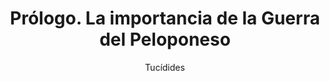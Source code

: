 ---
title: "1. Prólogo. La importancia de la Guerra del Peloponeso"
work_title: "Historia de la Guerra del Peloponeso"
book: "Libro I"
author: "Tucídides"
translator: "Juan José Torres Esbarranch"
downloadTXT: "/tucidides/lib1/txt/tuc-1.1.txt"
downloadMD: "/tucidides/lib1/md/tuc-1.1.md"
downloadTEI: "/tucidides/lib1/xml-tei/tuc-1.1.xml"

# Texto Griego (ahora como un parámetro)
greek_text: |
  <h4>Capítulo 1</h4>
  <span id="w1" class="word">ΘΟΥΚΥΔΙΔΟΥ</span><br>
  <span id="w2" class="word">ΙΣΤΟΡΙΩΝ</span> <span id="w3" class="word">Α</span><br><br>
  <span id="w4" class="word">Θουκυδίδης</span> <span id="w5" class="word">Ἀθηναῖος</span> <span id="w6" class="word">ξυνέγραψε</span> <span id="w7" class="word">τὸν</span> <span id="w8" class="word">πόλεμον</span> <span id="w9" class="word">τῶν</span> <span id="w10" class="word">Πελοποννησίων</span> <span id="w11" class="word">καὶ</span> <span id="w12" class="word">Ἀθηναίων,</span> <span id="w13" class="word">ὡς</span> <span id="w14" class="word">ἐπολέμησαν</span> <span id="w15" class="word">πρὸς</span> <span id="w16" class="word">ἀλλήλους,</span> <span id="w17" class="word">ἀρξάμενος</span> <span id="w18" class="word">εὐθὺς</span> <span id="w19" class="word">καθισταμένου</span> <span id="w20" class="word">καὶ</span> <span id="w21" class="word">ἐλπίσας</span> <span id="w22" class="word">μέγαν</span> <span id="w23" class="word">τε</span> <span id="w24" class="word">ἔσεσθαι</span> <span id="w25" class="word">καὶ</span> <span id="w26" class="word">ἀξιολογώτατον</span> <span id="w27" class="word">τῶν</span> <span id="w28" class="word">προγεγενημένων,</span>

# Texto en Español
translation: |
  <h4>Capítulo 1</h4>
  <span id="t1" class="word" data-map="w1">de Tucídides</span><br>
  <span id="t2" class="word" data-map="w2">Investigaciones</span>,
  <span id="t3" class="word" data-map="w3">Libro A</span><br><br>
  <span id="t4" class="word" data-map="w4">Tucídides</span>
  <span id="t5" class="word" data-map="w5">de Atenas</span>¹ <span id="t7" class="word"
    data-map="w6">escribió</span> <span id="t8" class="word" data-map="w7,w8">la historia de la guerra</span>
  <span id="t9" class="word" data-map="w9,w10,w11,w12">entre los peloponesios y los atenienses</span>², <span
    id="t10" class="word" data-map="w13,w14,w15,w16">relatando cómo se desarrollaron sus hostilidades</span>³,
  <span id="t11" class="word" data-map="w17">y se puso a ello</span>⁴ <span id="t12" class="word"
    data-map="w18,w19">tan pronto como se declaró</span>, <span id="t13" class="word" data-map="w20,w21">porque
    pensaba</span> <span id="t14" class="word" data-map="w22,w23,w24">que iba a ser importante</span> <span
    id="t15" class="word" data-map="w25,w26">y más memorable</span> <span id="t16" class="word"
    data-map="w27,w28">que las anteriores</span>⁵.

# Notas Críticas
alberti: |
  (A continuación un extracto a manera de ejemplo del aparato crítico de Alberti.)
  <hr>
  <p>TITULUS: Θουκυδίδου ἱστοριῶν α (G) Ud: Θ. συγγραφῆς α ABE: Θ. συγγραφῆς πρῶτον F: Θ. α M²: om. C⁴</p>

# Notas del Traductor
notesEs: |
  1. El historiador no se dirige exclusivamente a sus conciudadanos [...], sino que piensa en un público amplio y en la posteridad.
  2. Esta guerra del 431-404 supuso la culminación de la oposición entre Atenas y Esparta.
  3. Es la historia de cómo evolucionó la guerra y de la política relacionada con ella.
---